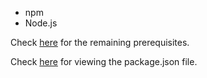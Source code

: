 * npm
* Node.js

Check [here](https://github.com/aravindvnair99/Prostem-Internship/network/dependencies) for the remaining prerequisites.

Check [here](https://github.com/aravindvnair99/Prostem-Internship/blob/master/package.json) for viewing the package.json file.